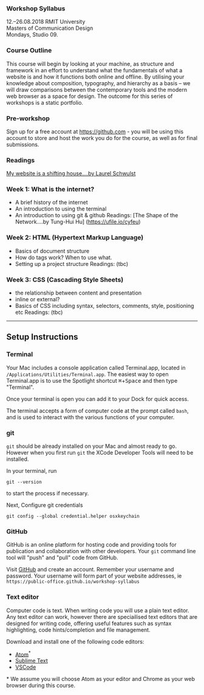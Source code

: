 ### Workshop Syllabus
12.–26.08.2018 RMIT University<br>
Masters of Communication Design<br>
Mondays, Studio 09.

### Course Outline
This course will begin by looking at your machine, as structure and framework in an effort to understand what the fundamentals of what a website is and how it functions both online and offline. By utilising your knowledge about composition, typography, and hierarchy as a basis – we will draw comparisons between the contemporary tools and the modern web browser as a space for design. The outcome for this series of workshops is a static portfolio.

### Pre-workshop
Sign up for a free account at https://github.com - you will be using this account to store and host the work you do for the course, as well as for final submissions.

### Readings
[My website is a shifting house....by Laurel Schwulst](https://thecreativeindependent.com/people/laurel-schwulst-my-website-is-a-shifting-house-next-to-a-river-of-knowledge-what-could-yours-be/)

### Week 1: What is the internet?
- A brief history of the internet
- An introduction to using the terminal
- An introduction to using git & github
Readings:
[The Shape of the Network....by Tung-Hui Hu] (https://ufile.io/cyfeu)

### Week 2: HTML (Hypertext Markup Language)
- Basics of document structure
- How do tags work? When to use what.
- Setting up a project structure
Readings:
(tbc)

### Week 3: CSS (Cascading Style Sheets)
- the relationship between content and presentation
- inline or external?
- Basics of CSS including syntax, selectors, comments, style, positioning etc
Readings:
(tbc)

----

## Setup Instructions

### Terminal

Your Mac includes a console application called Terminal.app, located in `/Applications/Utilities/Terminal.app`. The easiest way to open Terminal.app is to use the Spotlight shortcut <kbd>⌘</kbd>+<kbd>Space</kbd> and then type "Terminal".

Once your terminal is open you can add it to your Dock for quick access.

The terminal accepts a form of computer code at the prompt called `bash`, and is used to interact with the various functions of your computer.

### git

`git` should be already installed on your Mac and almost ready to go. However when you first run `git` the XCode Developer Tools will need to be installed.

In your terminal, run
```
git --version
```
to start the process if necessary.

Next, Configure git credentials
```
git config --global credential.helper osxkeychain
```

### GitHub

GitHub is an online platform for hosting code and providing tools for publication and collaboration with other developers. Your `git` command line tool will "push" and "pull" code from GitHub.

Visit [GitHub](https://github.com) and create an account.
Remember your username and password.
Your username will form part of your website addresses, ie `https://public-office.github.io/workshop-syllabus`

### Text editor

Computer code is text. When writing code you will use a plain text editor. Any text editor can work, however there are speciailised text editors that are designed for writing code, offering useful features such as syntax highlighting, code hints/completion and file management.

Download and install one of the following code editors:

  * [Atom](https://atom.io/)<sup>*</sup>
  * [Sublime Text](https://www.sublimetext.com/)
  * [VSCode](https://code.visualstudio.com/)

\* We assume you will choose Atom as your editor and Chrome as your web browser during this course.

